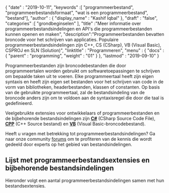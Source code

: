 {
  "date" : "2019-10-11",
  "keywords" :[ "programmeerbestand", "programmeerbestandsformaat", "wat is een programmeerbestand", "bestand"],
  "author" : {
    "display_name" : "Kashif Iqbal"
},
  "draft" : "false",
  "categories" :[ "grondbeginselen" ],
  "title" :"Meer informatie over programmeerbestandsindelingen en API's die programmeerbestanden kunnen openen en maken",
  "description":"Programmeerbestanden bevatten broncode voor het schrijven van applicaties. Populaire programmeerbestandsindelingen zijn C++, CS (CSharp), VB (Visual Basic), CSPROJ en SLN (Solution)",
  "linktitle" : "Programmeren",
  "menu" : {
    "docs" : {
      "parent" : "programming",
      "weight" : "01"
}
},
  "lastmod" : "2019-09-10"
}

Programmeerbestanden zijn broncodebestanden die door programmeertalen worden gebruikt om softwaretoepassingen te schrijven om bepaalde taken uit te voeren. Elke programmeertaal heeft zijn eigen syntaxis en heeft zijn eigen set bestanden voor het schrijven van code in de vorm van bibliotheken, headerbestanden, klassen of constanten. Op basis van de gebruikte programmeertaal, zal de bestandsindeling van de broncode anders zijn om te voldoen aan de syntaxisregel die door die taal is gedefinieerd.

Veelgebruikte extensies voor ontwikkelaars of programmeerbestanden en de bijbehorende bestandsindelingen zijn **[C#](/nl/programming/cs/)** (CSharp Source Code File), **[CPP](/nl/programming/cpp/)** (C++ Source bestand) en **[VB](/nl/programming/vb/)** (Visual Basic-broncodebestand).

Heeft u vragen met betrekking tot programmeerbestandsindelingen? Ga naar onze community [forums](https://forum.fileformat.com/c/programming/26) om te profiteren van de kennis die wordt gedeeld door experts op het gebied van bestandsindelingen.

## Lijst met programmeerbestandsextensies en bijbehorende bestandsindelingen

Hieronder volgt een aantal programmeerbestandsindelingen samen met hun bestandsextensies.

